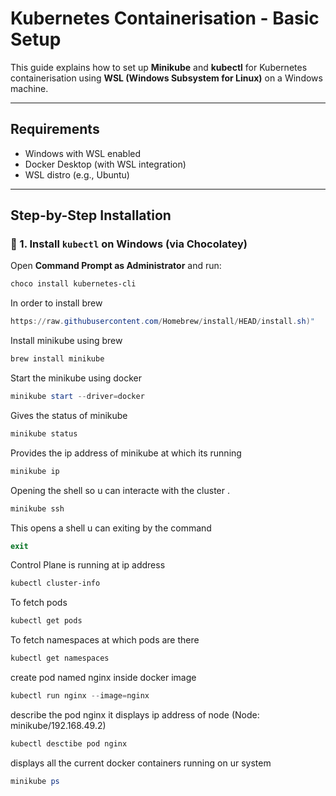 # Kubernetes Containerisation - Basic Setup

This guide explains how to set up **Minikube** and **kubectl** for Kubernetes containerisation using **WSL (Windows Subsystem for Linux)** on a Windows machine.

---

##  Requirements

- Windows with WSL enabled
- Docker Desktop (with WSL integration)
- WSL distro (e.g., Ubuntu)

---

##  Step-by-Step Installation

### 🔹 1. Install `kubectl` on Windows (via Chocolatey)

Open **Command Prompt as Administrator** and run:

```powershell
choco install kubernetes-cli
```
In order to install brew
```powershell
https://raw.githubusercontent.com/Homebrew/install/HEAD/install.sh)"
```
Install minikube using brew
```powershell
brew install minikube
```
Start the minikube using docker
```powershell
minikube start --driver=docker
```
Gives the status of minikube 
```powershell
minikube status
```
Provides the ip address of minikube at which its running 
```powershell
minikube ip 
```
Opening the shell so u can interacte with the cluster .
```powershell
minikube ssh
```
This opens a shell u can exiting by the command 
```powershell
exit
```
Control Plane is running at ip address
```powershell
kubectl cluster-info
```
To fetch pods
```powershell
kubectl get pods
```
To fetch namespaces at which pods are there
```powershell
kubectl get namespaces
```
create pod named nginx inside docker image
```powershell
kubectl run nginx --image=nginx
```
describe the pod nginx
it displays ip address of node (Node: minikube/192.168.49.2)
```powershell
kubectl desctibe pod nginx
```
displays all the current docker containers running on ur system
```powershell
minikube ps
```
